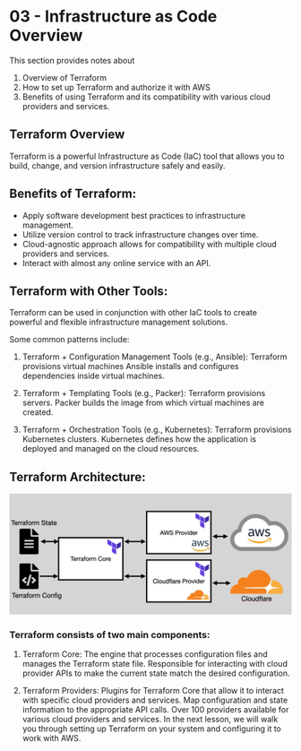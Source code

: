 # 03 - Infrastructure as Code Overview

This section provides notes about

1. Overview of Terraform
2. How to set up Terraform and authorize it with AWS
3. Benefits of using Terraform and its compatibility with various cloud providers and services.

## Terraform Overview

Terraform is a powerful Infrastructure as Code (IaC) tool that allows you to build, change, and version infrastructure safely and easily.

## Benefits of Terraform:

- Apply software development best practices to infrastructure management.
- Utilize version control to track infrastructure changes over time.
- Cloud-agnostic approach allows for compatibility with multiple cloud providers and services.
- Interact with almost any online service with an API.

## Terraform with Other Tools:

Terraform can be used in conjunction with other IaC tools to create powerful and flexible infrastructure management solutions.

Some common patterns include:

1. Terraform + Configuration Management Tools (e.g., Ansible):
   Terraform provisions virtual machines
   Ansible installs and configures dependencies inside virtual machines.

2. Terraform + Templating Tools (e.g., Packer):
   Terraform provisions servers.
   Packer builds the image from which virtual machines are created.

3. Terraform + Orchestration Tools (e.g., Kubernetes):
   Terraform provisions Kubernetes clusters.
   Kubernetes defines how the application is deployed and managed on the cloud resources.

## Terraform Architecture:

![Alt text](/02-overview/terraform%20architecture.webp)

### Terraform consists of two main components:

1. Terraform Core:
   The engine that processes configuration files and manages the Terraform state file.
   Responsible for interacting with cloud provider APIs to make the current state match the desired configuration.

2. Terraform Providers:
   Plugins for Terraform Core that allow it to interact with specific cloud providers and services.
   Map configuration and state information to the appropriate API calls.
   Over 100 providers available for various cloud providers and services.
   In the next lesson, we will walk you through setting up Terraform on your system and configuring it to work with AWS.
